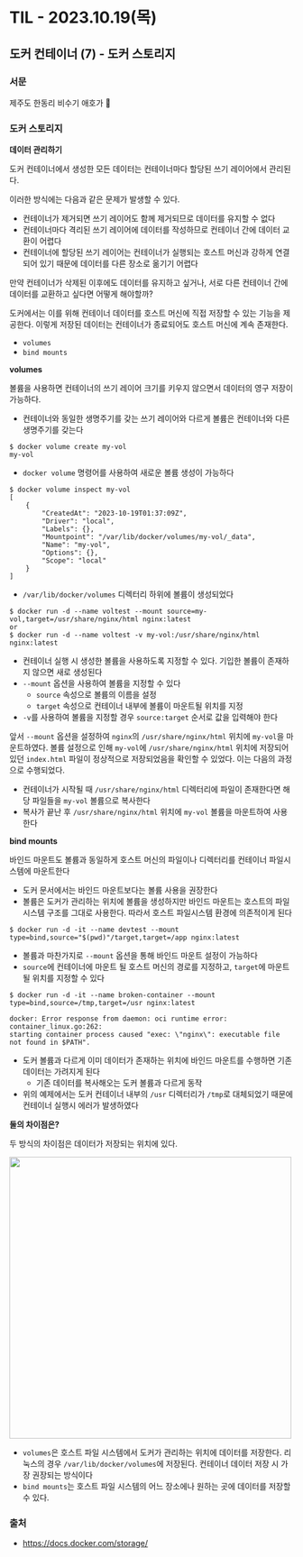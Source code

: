 # TIL - 2023.10.19(목)

## 도커 컨테이너 (7) - 도커 스토리지

### 서문
제주도 한동리 비수기 애호가 🥕

### 도커 스토리지

**데이터 관리하기**

도커 컨테이너에서 생성한 모든 데이터는 컨테이너마다 할당된 쓰기 레이어에서 관리된다.

이러한 방식에는 다음과 같은 문제가 발생할 수 있다.
- 컨테이너가 제거되면 쓰기 레이어도 함께 제거되므로 데이터를 유지할 수 없다
- 컨테이너마다 격리된 쓰기 레이어에 데이터를 작성하므로 컨테이너 간에 데이터 교환이 어렵다
- 컨테이너에 할당된 쓰기 레이어는 컨테이너가 실행되는 호스트 머신과 강하게 연결되어 있기 때문에 데이터를 다른 장소로 옮기기 어렵다

만약 컨테이너가 삭제된 이후에도 데이터를 유지하고 싶거나, 서로 다른 컨테이너 간에 데이터를 교환하고 싶다면 어떻게 해야할까?

도커에서는 이를 위해 컨테이너 데이터를 호스트 머신에 직접 저장할 수 있는 기능을 제공한다. 이렇게 저장된 데이터는 컨테이너가 종료되어도 호스트 머신에 계속 존재한다.
- `volumes`
- `bind mounts`

**volumes**

볼륨을 사용하면 컨테이너의 쓰기 레이어 크기를 키우지 않으면서 데이터의 영구 저장이 가능하다.
- 컨테이너와 동일한 생명주기를 갖는 쓰기 레이어와 다르게 볼륨은 컨테이너와 다른 생명주기를 갖는다

```shell
$ docker volume create my-vol
my-vol
```
- `docker volume` 명령어를 사용하여 새로운 볼륨 생성이 가능하다

```shell
$ docker volume inspect my-vol
[
    {
        "CreatedAt": "2023-10-19T01:37:09Z",
        "Driver": "local",
        "Labels": {},
        "Mountpoint": "/var/lib/docker/volumes/my-vol/_data",
        "Name": "my-vol",
        "Options": {},
        "Scope": "local"
    }
]
```
- `/var/lib/docker/volumes` 디렉터리 하위에 볼륨이 생성되었다

```shell
$ docker run -d --name voltest --mount source=my-vol,target=/usr/share/nginx/html nginx:latest
or
$ docker run -d --name voltest -v my-vol:/usr/share/nginx/html nginx:latest
```
- 컨테이너 실행 시 생성한 볼륨을 사용하도록 지정할 수 있다. 기입한 볼륨이 존재하지 않으면 새로 생성된다
- `--mount` 옵션을 사용하여 볼륨을 지정할 수 있다
  - `source` 속성으로 볼륨의 이름을 설정
  - `target` 속성으로 컨테이너 내부에 볼륨이 마운트될 위치를 지정
- `-v`를 사용하여 볼륨을 지정할 경우 `source:target` 순서로 값을 입력해야 한다

앞서 `--mount` 옵션을 설정하여 `nginx`의 `/usr/share/nginx/html` 위치에 `my-vol`을 마운트하였다. 
볼륨 설정으로 인해 `my-vol`에 `/usr/share/nginx/html` 위치에 저장되어 있던 `index.html` 파일이 정상적으로 저장되었음을 확인할 수 있었다. 이는 다음의 과정으로 수행되었다.
- 컨테이너가 시작될 때 `/usr/share/nginx/html` 디렉터리에 파일이 존재한다면 해당 파일들을 `my-vol` 볼륨으로 복사한다
- 복사가 끝난 후 `/usr/share/nginx/html` 위치에 `my-vol` 볼륨을 마운트하여 사용한다

**bind mounts**

바인드 마운트도 볼륨과 동일하게 호스트 머신의 파일이나 디렉터리를 컨테이너 파일시스템에 마운트한다
- 도커 문서에서는 바인드 마운트보다는 볼륨 사용을 권장한다
- 볼륨은 도커가 관리하는 위치에 볼륨을 생성하지만 바인드 마운트는 호스트의 파일시스템 구조를 그대로 사용한다. 따라서 호스트 파일시스템 환경에 의존적이게 된다

```shell
$ docker run -d -it --name devtest --mount type=bind,source="$(pwd)"/target,target=/app nginx:latest
```
- 볼륨과 마찬가지로 `--mount` 옵션을 통해 바인드 마운트 설정이 가능하다
- `source`에 컨테이너에 마운트 될 호스트 머신의 경로를 지정하고, `target`에 마운트될 위치를 지정할 수 있다

```shell
$ docker run -d -it --name broken-container --mount type=bind,source=/tmp,target=/usr nginx:latest

docker: Error response from daemon: oci runtime error: container_linux.go:262:
starting container process caused "exec: \"nginx\": executable file not found in $PATH".
```
- 도커 볼륨과 다르게 이미 데이터가 존재하는 위치에 바인드 마운트를 수행하면 기존 데이터는 가려지게 된다
  - 기존 데이터를 복사해오는 도커 볼륨과 다르게 동작
- 위의 예제에서는 도커 컨테이너 내부의 `/usr` 디렉터리가 `/tmp`로 대체되었기 때문에 컨테이너 실행시 에러가 발생하였다

**둘의 차이점은?**

두 방식의 차이점은 데이터가 저장되는 위치에 있다.

<img width="500" src="https://docs.docker.com/storage/images/types-of-mounts.png">

- `volumes`은 호스트 파일 시스템에서 도커가 관리하는 위치에 데이터를 저장한다. 리눅스의 경우 `/var/lib/docker/volumes`에 저장된다. 컨테이너 데이터 저장 시 가장 권장되는 방식이다
- `bind mounts`는 호스트 파일 시스템의 어느 장소에나 원하는 곳에 데이터를 저장할 수 있다.

### 출처
- https://docs.docker.com/storage/


